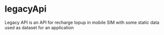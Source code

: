 # legacyApi
Legacy API is an API for recharge topup in mobile SIM with some static data used as dataset for an application
